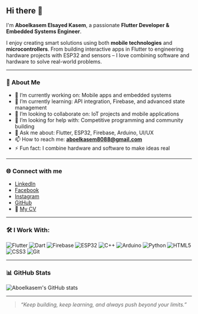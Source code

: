 ## Hi there 👋

I'm **Aboelkasem Elsayed Kasem**, a passionate **Flutter Developer & Embedded Systems Engineer**.

I enjoy creating smart solutions using both **mobile technologies** and **microcontrollers**. From building interactive apps in Flutter to engineering hardware projects with ESP32 and sensors – I love combining software and hardware to solve real-world problems.

---

### 🚀 About Me

- 🔭 I’m currently working on: Mobile apps and embedded systems
- 🌱 I’m currently learning: API integration, Firebase, and advanced state management
- 👯 I’m looking to collaborate on: IoT projects and mobile applications
- 🤔 I’m looking for help with: Competitive programming and community building
- 💬 Ask me about: Flutter, ESP32, Firebase, Arduino, UI/UX
- 📫 How to reach me: **[aboelkasem8088@gmail.com](mailto:aboelkasem8088@gmail.com)**
- ⚡ Fun fact: I combine hardware and software to make ideas real

---

### 🌐 Connect with me

- [LinkedIn](https://www.linkedin.com/in/a-e-kasem/)
- [Facebook](https://www.facebook.com/aboelkasem.elsayed)
- [Instagram](https://www.instagram.com/a_e_kasem/)
- [GitHub](https://github.com/Aboelkasem1)
- 📄 [My CV]([https://drive.google.com/file/d/1jFRWDDc5p0PIyryCJugQTEFxyym3AhTI/view?usp=sharing](https://drive.google.com/drive/u/0/folders/1mqiUCEd-f6ACwMLuTdPOuxxt4TIlwSs_))

---

### 🛠️ I Work With:

![Flutter](https://img.shields.io/badge/-Flutter-02569B?logo=flutter&logoColor=white)
![Dart](https://img.shields.io/badge/-Dart-0175C2?logo=dart&logoColor=white)
![Firebase](https://img.shields.io/badge/-Firebase-FFCA28?logo=firebase&logoColor=000)
![ESP32](https://img.shields.io/badge/-ESP32-323232?logo=espressif&logoColor=white)
![C++](https://img.shields.io/badge/-C++-00599C?logo=c%2b%2b&logoColor=white)
![Arduino](https://img.shields.io/badge/-Arduino-00979D?logo=arduino&logoColor=white)
![Python](https://img.shields.io/badge/-Python-3776AB?logo=python&logoColor=fff)
![HTML5](https://img.shields.io/badge/-HTML5-E34F26?logo=html5&logoColor=fff)
![CSS3](https://img.shields.io/badge/-CSS3-1572B6?logo=css3&logoColor=fff)
![Git](https://img.shields.io/badge/-Git-F05032?logo=git&logoColor=fff)

---

### 📊 GitHub Stats

![Aboelkasem's GitHub stats](https://github-readme-stats.vercel.app/api?username=Aboelkasem1&show_icons=true&theme=default)

---

> _“Keep building, keep learning, and always push beyond your limits.”_

